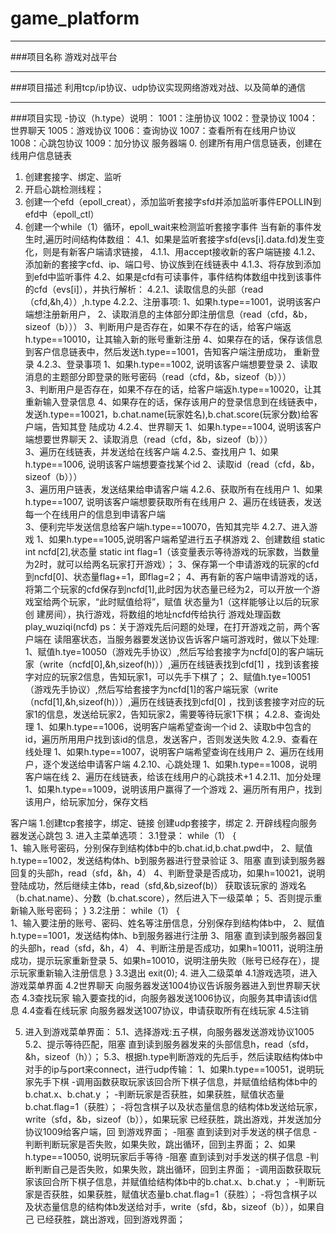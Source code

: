 # game_platform

-----
###项目名称
游戏对战平台

-----
###项目描述
利用tcp/ip协议、udp协议实现网络游戏对战、以及简单的通信

-----
###项目实现
-协议（h.type）说明：
		1001：注册协议
		1002：登录协议
		1004：世界聊天
		1005：游戏协议
		1006：查询协议
		1007：查看所有在线用户协议
		1008：心跳包协议
		1009：加分协议
服务器端
0. 创建所有用户信息链表，创建在线用户信息链表
1. 创建套接字、绑定、监听
2. 开启心跳检测线程；
3. 创建一个efd（epoll_creat），添加监听套接字sfd并添加监听事件EPOLLIN到efd中（epoll_ctl）
4. 创建一个while（1）循环，epoll_wait来检测监听套接字事件
	当有新的事件发生时,遍历时间结构体数组：
	4.1、如果是监听套接字sfd(evs[i].data.fd)发生变化，则是有新客户端请求链接，
		4.1.1、用accept接收新的客户端链接
		4.1.2、添加新的套接字cfd、ip、端口号、协议族到在线链表中
		4.1.3、将存放到添加到efd中监听事件
	4.2、如果是cfd有可读事件，事件结构体数组中找到该事件的cfd（evs[i]），并执行解析：
		4.2.1、读取信息的头部（read（cfd,&h,4））,h.type
		4.2.2、注册事项:
			   1、如果h.type==1001，说明该客户端想注册新用户，
			   2、读取消息的主体部分即注册信息（read（cfd，&b，sizeof（b）））
			   3、判断用户是否存在，如果不存在的话，给客户端返h.type==10010，让其输入新的账号重新注册
			   4、如果存在的话，保存该信息到客户信息链表中，然后发送h.type==1001，告知客户端注册成功，    重新登录
		4.2.3、登录事项
			   1、如果h.type==1002, 说明该客户端想要登录
			   2、读取消息的主题部分即登录的账号密码（read（cfd，&b，sizeof（b）））	
			   3、判断用户是否存在，如果不存在的话，给客户端返h.type==10020，让其重新输入登录信息
			   4、如果存在的话，保存该用户的登录信息到在线链表中，发送h.type==10021，b.chat.name(玩家姓名),b.chat.score(玩家分数)给客户端，告知其登            陆成功
		4.2.4、世界聊天
			   1、如果h.type==1004, 说明该客户端想要世界聊天
			   2、读取消息（read（cfd，&b，sizeof（b）））	
			   3、遍历在线链表，并发送给在线客户端
		4.2.5、查找用户
			   1、如果h.type==1006, 说明该客户端想要查找某个id
			   2、读取id（read（cfd，&b，sizeof（b）））	
			   3、遍历用户链表，发送结果给申请客户端
		4.2.6、获取所有在线用户
			   1、如果h.type==1007, 说明该客户端想要获取所有在线用户
			   2、遍历在线链表，发送每一个在线用户的信息到申请客户端	
			   3、便利完毕发送信息给客户端h.type==10070，告知其完毕
		4.2.7、进入游戏
			   1、如果h.type==1005,说明客户端希望进行五子棋游戏
			   2、创建数组 static int ncfd[2],状态量 static int 	flag=1（该变量表示等待游戏的玩家数，当数量为2时，就可以给两名玩家打开游戏）；
			   3、保存第一个申请游戏的玩家的cfd到ncfd[0]、状态量flag+=1，即flag=2；
			   4、再有新的客户端申请游戏的话，将第二个玩家的cfd保存到ncfd[1],此时因为状态量已经为2，可以开放一个游戏室给两个玩家，“此时赋值给将”，赋值            状态量为1（这样能够让以后的玩家创				建房间），执行游戏，将数组的地址ncfd传给执行 游戏处理函数play_wuziqi(ncfd)
						ps：关于游戏先后问题的处理，在打开游戏之前，两个客户端在 读阻塞状态，当服务器要发送协议告诉客户端可游戏时，做以下处理:
			   			1、赋值h.tye=10050（游戏先手协议）,然后写给套接字为ncfd[0]的客户端玩家（write（ncfd[0],&h,sizeof(h)））,遍历在线链表找到cfd[1]
			   			，找到该套接字对应的玩家2信息，告知玩家1，可以先手下棋了；
			   			2、赋值h.tye=10051（游戏先手协议）,然后写给套接字为ncfd[1]的客户端玩家（write（ncfd[1],&h,sizeof(h)））,遍历在线链表找到cfd[0]
			   			，找到该套接字对应的玩家1的信息，发送给玩家2，告知玩家2，需要等待玩家1下棋；
		4.2.8、查询处理
				1、如果h.type==1006，说明客户端希望查询一个id
				2、读取b中包含的id，遍历所用用户找到该id的信息，发送客户，否则发送失败
		4.2.9、查看在线处理
				1、如果h.type==1007，说明客户端希望查询在线用户
				2、遍历在线用户，逐个发送给申请客户端
		4.2.10、心跳处理
				1、如果h.type==1008，说明客户端在线
				2、遍历在线链表，给该在线用户的心跳技术+1
		4.2.11、加分处理
				1、如果h.type==1009，说明该用户赢得了一个游戏
				2、遍历所有用户，找到该用户，给玩家加分，保存文档



客户端
1.创建tcp套接字，绑定、链接
   创建udp套接字，绑定
2. 开辟线程向服务器发送心跳包
3. 进入主菜单选项：
		3.1登录：
		while（1）
		{	
			1、输入账号密码，分别保存到结构体b中的b.chat.id,b.chat.pwd中，
			2、赋值h.type==1002，发送结构体h、b到服务器进行登录验证
			3、阻塞 直到读到服务器回复的头部h，read（sfd，&h，4）
			4、判断登录是否成功，如果h=10021，说明登陆成功，然后继续主体b，read（sfd,&b,sizeof(b)）
			   获取该玩家的 游戏名（b.chat.name）、分数（b.chat.score），然后进入下一级菜单；
			5、否则提示重新输入账号密码；
		}
		3.2注册：
		while（1）
		{	
			1、输入要注册的账号、密码、姓名等注册信息，分别保存到结构体b中，
			2、赋值h.type==1001，发送结构体h、b到服务器进行注册
			3、阻塞 直到读到服务器回复的头部h，read（sfd，&h，4）
			4、判断注册是否成功，如果h=10011，说明注册成功，提示玩家重新登录
			5、如果h=10010，说明注册失败（账号已经存在），提示玩家重新输入注册信息
		}
		3.3退出
			exit(0);
4. 进入二级菜单
		4.1游戏选项，进入游戏菜单界面
		4.2世界聊天
			向服务器发送1004协议告诉服务器进入到世界聊天状态
		4.3查找玩家
			输入要查找的id，向服务器发送1006协议，向服务其申请该id信息
		4.4查看在线玩家
			向服务器发送1007协议，申请获取所有在线玩家
		4.5注销

5. 进入到游戏菜单界面：
	  5.1、选择游戏:五子棋，向服务器发送游戏协议1005
	  5.2、提示等待匹配，阻塞 直到读到服务器发来的头部信息h，read（sfd，&h，sizeof（h））；
	  5.3、根据h.type判断游戏的先后手，然后读取结构体b中对手的ip与port来connect，进行udp传输：
	    1、如果h.type==10051，说明玩家先手下棋
      -调用函数获取玩家该回合所下棋子信息，并赋值给结构体b中的b.chat.x、b.chat.y ；
      -判断玩家是否获胜，如果获胜，赋值状态量b.chat.flag=1（获胜）；
      -将包含棋子以及状态量信息的结构体b发送给玩家，write（sfd，&b，sizeof（b）），如果玩家	 已经获胜，跳出游戏，并发送加分协议1009给客户端，回        到游戏界面；
      -阻塞 直到读到对手发送的棋子信息
      -判断判断玩家是否失败，如果失败，跳出循环，回到主界面；
      2、如果h.type==10050, 说明玩家后手等待
      -阻塞 直到读到对手发送的棋子信息
      -判断判断自己是否失败，如果失败，跳出循环，回到主界面；
      -调用函数获取玩家该回合所下棋子信息，并赋值给结构体b中的b.chat.x、b.chat.y ；
      -判断玩家是否获胜，如果获胜，赋值状态量b.chat.flag=1（获胜）；
      -将包含棋子以及状态量信息的结构体b发送给对手，write（sfd，&b，sizeof（b）），如果自己  已经获胜，跳出游戏，回到游戏界面；












